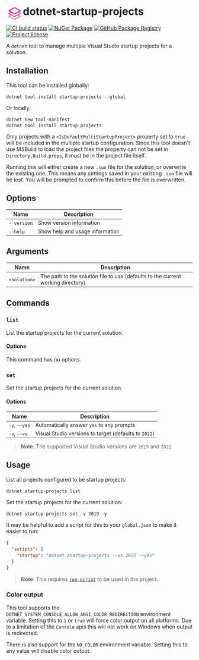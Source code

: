 # <img src="assets/icon.svg" align="left" height="45"> dotnet-startup-projects

[![CI build status](https://github.com/xt0rted/dotnet-startup-projects/actions/workflows/ci.yml/badge.svg?branch=main)](https://github.com/xt0rted/dotnet-startup-projects/actions/workflows/ci.yml)
[![NuGet Package](https://img.shields.io/nuget/v/startup-projects?logo=nuget)](https://www.nuget.org/packages/startup-projects)
[![GitHub Package Registry](https://img.shields.io/badge/github-package_registry-yellow?logo=nuget)](https://nuget.pkg.github.com/xt0rted/index.json)
[![Project license](https://img.shields.io/github/license/xt0rted/dotnet-startup-projects)](LICENSE)

A `dotnet` tool to manage multiple Visual Studio startup projects for a solution.

## Installation

This tool can be installed globally:

```console
dotnet tool install startup-projects --global
```

Or locally:

```console
dotnet new tool-manifest
dotnet tool install startup-projects
```

Only projects with a `<IsDefaultMultiStartupProject>` property set to `true` will be included in the multiple startup configuration.
Since this tool doesn't use MSBuild to load the project files the property can not be set in `Directory.Build.props`, it must be in the project file itself.

Running this will either create a new `.suo` file for the solution, or overwrite the existing one.
This means any settings saved in your existing `.suo` file will be lost.
You will be prompted to confirm this before the file is overwritten.

## Options

Name | Description
-- | --
`--version` | Show version information
`--help` | Show help and usage information

## Arguments

Name | Description
-- | --
`<solution>` | The path to the solution file to use (defaults to the current working directory)

## Commands

### `list`

List the startup projects for the current solution.

#### Options

This command has no options.

### `set`

Set the startup projects for the current solution.

#### Options

Name | Description
-- | --
`-y`, `--yes` | Automatically answer `yes` to any prompts
`-v`, `--vs` | Visual Studio versions to target (defaults to `2022`)

> **Note**: The supported Visual Studio versions are `2019` and `2022`

## Usage

List all projects configured to be startup projects:

```console
dotnet startup-projects list
```

Set the startup projects for the current solution:

```console
dotnet startup-projects set -v 2019 -y
```

It may be helpful to add a script for this to your `global.json` to make it easier to run:

```json
{
  "scripts": {
    "startup": "dotnet startup-projects --vs 2022 --yes"
  }
}
```

> **Note**: This requires [`run-script`](https://github.com/xt0rted/dotnet-run-script) to be used in the project.

### Color output

This tool supports the `DOTNET_SYSTEM_CONSOLE_ALLOW_ANSI_COLOR_REDIRECTION` environment variable.
Setting this to `1` or `true` will force color output on all platforms.
Due to a limitation of the `Console` apis this will not work on Windows when output is redirected.

There is also support for the `NO_COLOR` environment variable.
Setting this to any value will disable color output.
